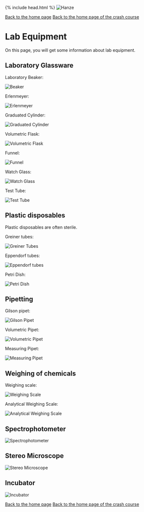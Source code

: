 {% include head.html %}
![Hanze](../hanze/hanze.png)

[Back to the home page](../index.md)
[Back to the home page of the crash course](./short.md)

# Lab Equipment

On this page, you will get some information about lab equipment.

## Laboratory Glassware

Laboratory Beaker:

![Beaker](./equipment/beaker.jpg)

Erlenmeyer:

![Erlenmeyer](./equipment/erlenmeyer.jpg)

Graduated Cylinder:

![Graduated Cylinder](./equipment/graduated_cylinder.jpg)

Volumetric Flask:

![Volumetric Flask](./equipment/volumetric_flask.jpg)

Funnel:

![Funnel](./equipment/funnel.jpg)

Watch Glass:

![Watch Glass](./equipment/watch_glass.jpg)

Test Tube:

![Test Tube](./equipment/test_tube.jpg)

## Plastic disposables

Plastic disposables are often sterile.

Greiner tubes:

![Greiner Tubes](./equipment/greiner_tube.jpg)

Eppendorf tubes:

![Eppendorf tubes](./equipment/ep_tubes.jpg)

Petri Dish:

![Petri Dish](./equipment/petri_dish.jpg)


## Pipetting

Gilson pipet:

![Gilson Pipet](./equipment/gilson.jpg)

Volumetric Pipet:

![Volumetric Pipet](./equipment/vol_pipet.jpg)

Measuring Pipet:

![Measuring Pipet](./equipment/measuring_pipet.jpg)


## Weighing of chemicals

Weighing scale:

![Weighing Scale](./equipment/weighing_scale.jpg)

Analytical Weighing Scale:

![Analytical Weighing Scale](./equipment/analytical_weighing_scale.jpg)

## Spectrophotometer

![Spectrophotometer](./equipment/spectrophotometer.png)

## Stereo Microscope

![Stereo Microscope](./equipment/stereomicroscope.jpg)

## Incubator

![Incubator](./equipment/incubator.jpg)



[Back to the home page](../index.md)
[Back to the home page of the crash course](./short.md)
